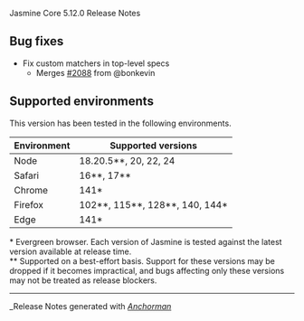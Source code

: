 Jasmine Core 5.12.0 Release Notes

## Bug fixes

* Fix custom matchers in top-level specs
  * Merges [#2088](https://github.com/jasmine/jasmine/pull/2088) from @bonkevin

## Supported environments

This version has been tested in the following environments.

| Environment | Supported versions             |
|-------------|--------------------------------|
| Node        | 18.20.5**, 20, 22, 24          |
| Safari      | 16**, 17**                     |
| Chrome      | 141*                           |
| Firefox     | 102**, 115**, 128**, 140, 144* |
| Edge        | 141*                           |

\* Evergreen browser. Each version of Jasmine is tested against the latest
version available at release time.<br>
\** Supported on a best-effort basis. Support for these versions may be dropped
if it becomes impractical, and bugs affecting only these versions may not be
treated as release blockers.


------

_Release Notes generated with _[Anchorman](http://github.com/infews/anchorman)_
